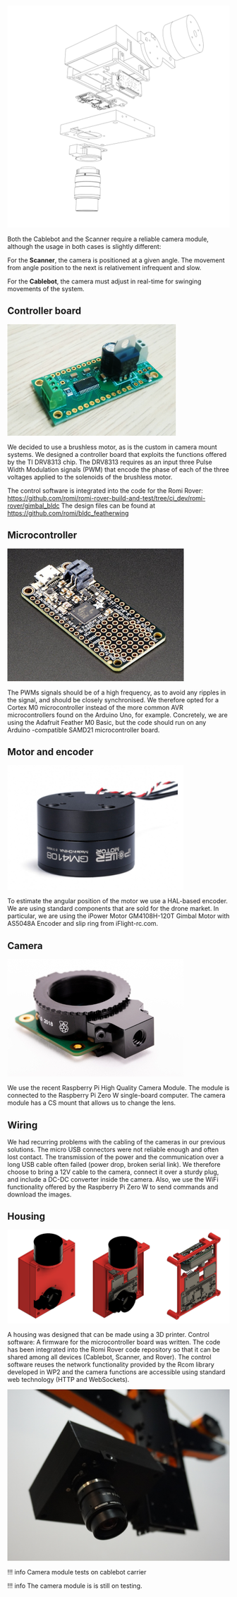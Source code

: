 ![](/assets/images/farmersDashboard/camera-explode.png)

Both the Cablebot and the Scanner require a reliable camera module, although the usage in both cases is slightly different:

For the **Scanner**, the camera is positioned at a given angle. The movement from angle position to the next is relativement infrequent and slow.

For the **Cablebot**, the camera must adjust in real-time for swinging movements of the system.

## Controller board
![](/assets/images/farmersDashboard/camera-brushless-controller.png)

We decided to use a brushless motor, as is the custom in camera mount systems. We designed a controller board that exploits the functions offered by the TI DRV8313 chip. The DRV8313 requires as an input three Pulse Width Modulation signals (PWM) that encode the phase of each of the three voltages applied to the solenoids of the brushless motor. 

The control software is integrated into the code for the Romi Rover: https://github.com/romi/romi-rover-build-and-test/tree/ci_dev/romi-rover/gimbal_bldc 
The design files can be found at https://github.com/romi/bldc_featherwing 

## Microcontroller

![](/assets/images/farmersDashboard/feather-m0.png)

The PWMs signals should be of a high frequency, as to avoid any ripples in the signal, and should be closely synchronised. We therefore opted for a Cortex M0 microcontroller instead of the more common AVR microcontrollers found on the Arduino Uno, for example. Concretely, we are using  the Adafruit Feather M0 Basic, but the code should run on any Arduino -compatible SAMD21 microcontroller board.

## Motor and encoder

![](/assets/images/farmersDashboard/camera-motor.png)

To estimate the angular position of the motor we use a HAL-based encoder. We are using standard components that are sold for the drone market. In particular,   we are using the iPower Motor GM4108H-120T Gimbal Motor with AS5048A Encoder and slip ring from iFlight-rc.com.

## Camera

![](/assets/images/farmersDashboard/hq-raspicam.jpg)

We use the recent Raspberry Pi High Quality Camera Module. The module is connected to the Raspberry Pi Zero W single-board computer. The camera module has a CS mount that allows us to change the lens.

## Wiring
We had recurring problems with the cabling of the cameras in our previous solutions. The micro USB connectors were not reliable enough and often lost contact. The transmission of the power and the communication over a long USB cable often failed (power drop, broken serial link). We therefore choose to bring a 12V cable to the camera, connect it over a sturdy plug, and include a DC-DC converter inside the camera. Also, we use the WiFi functionality offered by the Raspberry Pi Zero W to send commands and download the images.

## Housing

![](/assets/images/farmersDashboard/camera-housing.png)

A housing was designed that can be made using a 3D printer.
Control software: A firmware for the microcontroller board was written. The code has been integrated into the Romi Rover code repository so that it can be shared among all devices (Cablebot, Scanner, and Rover). The control software reuses the network functionality provided by the Rcom library developed in WP2 and the camera functions are accessible using standard web technology (HTTP and WebSockets).
 
![](/assets/images/farmersDashboard/camera-preliminary-cablebot.jpg)

!!! info
    Camera module tests on cablebot carrier


!!! info
    The camera module is is still on testing.


